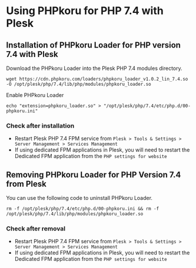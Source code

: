 # Using PHPkoru for PHP 7.4 with Plesk

## Installation of PHPkoru Loader for PHP version 7.4 with Plesk

Download the PHPkoru Loader into the Plesk PHP 7.4 modules directory.
```shell
wget https://cdn.phpkoru.com/loaders/phpkoru_loader_v1.0.2_lin_7.4.so -O /opt/plesk/php/7.4/lib/php/modules/phpkoru_loader.so
```

Enable PHPkoru Loader
```shell
echo "extension=phpkoru_loader.so" > "/opt/plesk/php/7.4/etc/php.d/00-phpkoru.ini"
```

### Check after installation
* Restart Plesk PHP 7.4 FPM service from `Plesk > Tools & Settings > Server Management > Services Management`
* If using dedicated FPM applications in Plesk, you will need to restart the Dedicated FPM application from the `PHP settings for website`

## Removing PHPkoru Loader for PHP Version 7.4 from Plesk

You can use the following code to uninstall PHPkoru Loader.
```shell
rm -f /opt/plesk/php/7.4/etc/php.d/00-phpkoru.ini && rm -f /opt/plesk/php/7.4/lib/php/modules/phpkoru_loader.so
```

### Check after removal
* Restart Plesk PHP 7.4 FPM service from `Plesk > Tools & Settings > Server Management > Services Management`
* If using dedicated FPM applications in Plesk, you will need to restart the Dedicated FPM application from the `PHP settings for website`